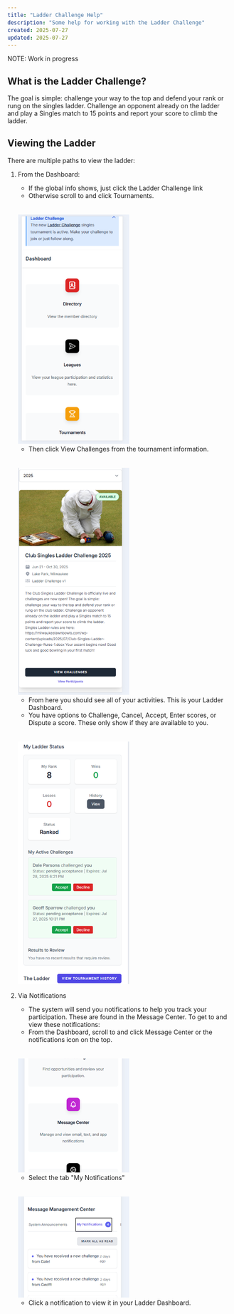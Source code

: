 ```yaml
---
title: "Ladder Challenge Help"
description: "Some help for working with the Ladder Challenge"
created: 2025-07-27
updated: 2025-07-27
---
```


NOTE: Work in progress

## What is the Ladder Challenge?

The goal is simple: challenge your way to the top and defend your rank or rung on the singles ladder. Challenge an opponent already on the ladder and play a Singles match to 15 points and report your score to climb the ladder.

## Viewing the Ladder

There are multiple paths to view the ladder:

1. From the Dashboard:
    - If the global info shows, just click the Ladder Challenge link
    - Otherwise scroll to and click Tournaments.
    <br />
    <br />

    <img src="../assets/imgs/dash2tournament.png" width="250">

    - Then click View Challenges from the tournament information.
    <br />
    <br />

    <img src="../assets/imgs/ladder_tourn.png" width="250">

    - From here you should see all of your activities. This is your Ladder Dashboard.
    - You have options to Challenge, Cancel, Accept, Enter scores, or Dispute a score. These only show if they are available to you.
    <br />
    <br />

    <img src="../assets/imgs/MyLadder.png" width="250">

2. Via Notifications
    - The system will send you notifications to help you track your participation. These are found in the Message Center. To get to and view these notifications:
    - From the Dashboard, scroll to and click Message Center or the notifications icon on the top.
    <br />
    <br />

    <img src="../assets/imgs/dashboard.png" width="250"> 

    - Select the tab "My Notifications"
    <br />
    <br />

    <img src="../assets/imgs/MyNotifications.png" width="250"> 

    - Click a notification to view it in your Ladder Dashboard.

